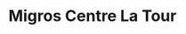 ---
title: "Migros Centre La Tour"
url: /la-tour-de-treme/migros-centre-la-tour/
shop: Einkaufszentrum
---